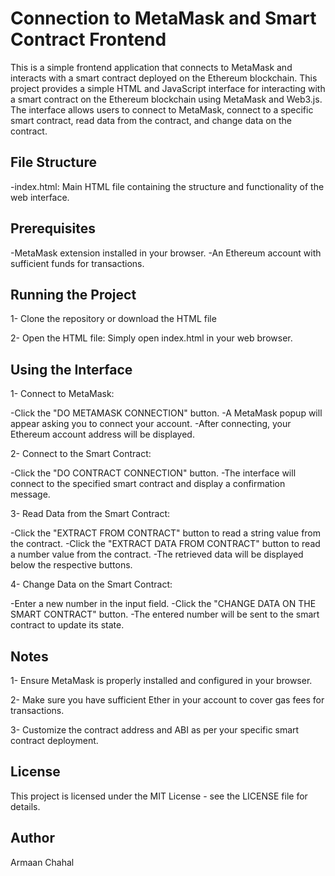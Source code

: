 # Connection to MetaMask and Smart Contract Frontend

This is a simple frontend application that connects to MetaMask and interacts with a smart contract deployed on the Ethereum blockchain.
This project provides a simple HTML and JavaScript interface for interacting with a smart contract on the Ethereum blockchain using MetaMask and Web3.js.
The interface allows users to connect to MetaMask, connect to a specific smart contract, read data from the contract, and change data on the contract.

## File Structure

  -index.html: Main HTML file containing the structure and functionality of the web interface.

## Prerequisites
  -MetaMask extension installed in your browser.
  -An Ethereum account with sufficient funds for transactions.

## Running the Project

1- Clone the repository or download the HTML file

2- Open the HTML file:
      Simply open index.html in your web browser.
      
## Using the Interface

1- Connect to MetaMask:

  -Click the "DO METAMASK CONNECTION" button.
  -A MetaMask popup will appear asking you to connect your account.
  -After connecting, your Ethereum account address will be displayed.

2- Connect to the Smart Contract:

  -Click the "DO CONTRACT CONNECTION" button.
  -The interface will connect to the specified smart contract and display a confirmation message.
  
3- Read Data from the Smart Contract:

  -Click the "EXTRACT FROM CONTRACT" button to read a string value from the contract.
  -Click the "EXTRACT DATA FROM CONTRACT" button to read a number value from the contract.
  -The retrieved data will be displayed below the respective buttons.
  
4- Change Data on the Smart Contract:

  -Enter a new number in the input field.
  -Click the "CHANGE DATA ON THE SMART CONTRACT" button.
  -The entered number will be sent to the smart contract to update its state.

## Notes

1- Ensure MetaMask is properly installed and configured in your browser.

2- Make sure you have sufficient Ether in your account to cover gas fees for transactions.

3- Customize the contract address and ABI as per your specific smart contract deployment.

## License

This project is licensed under the MIT License - see the LICENSE file for details.
  
  
  

## Author

Armaan Chahal
